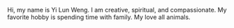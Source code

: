Hi, my name is Yi Lun Weng.
I am creative, spiritual, and compassionate.
My favorite hobby is spending time with family.
My love all animals.


